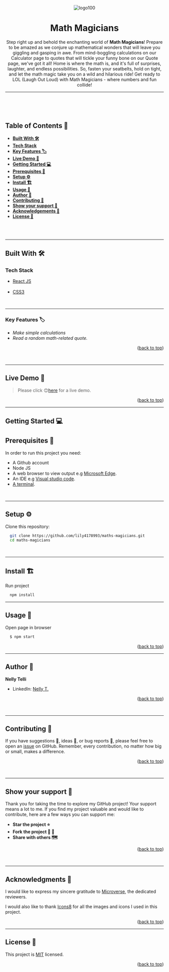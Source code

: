<a name="readme-top"></a>

<div align="center">
  
  ![logo100](https://github.com/lily4178993/maths-magicians/assets/101261047/d167deb3-6d60-4012-9ba4-b44056e061ea)
# **Math Magicians**

Step right up and behold the enchanting world of **Math Magicians**! Prepare to be amazed as we conjure up mathematical wonders that will leave you giggling and gasping in awe. From mind-boggling calculations on our Calculator page to quotes that will tickle your funny bone on our Quote page, we've got it all! Home is where the math is, and it's full of surprises, laughter, and endless possibilities. So, fasten your seatbelts, hold on tight, and let the math magic take you on a wild and hilarious ride! Get ready to LOL (Laugh Out Loud) with Math Magicians - where numbers and fun collide!

---

  <br/>
  <br/>
  <br/>
</div>

<!-- TABLE OF CONTENTS -->

## <b>Table of Contents 📗

- [Built With 🛠](#built-with)
- [Tech Stack](#tech-stack)
- [Key Features 🏷️](#key-features)
- [Live Demo 🚀](#live-demo)
- [Getting Started 💻](#getting-started)
- [Prerequisites 🧱](#prerequisites)
- [Setup ⚙️](#setup)
- [Install 🏗️](#install)
- [Usage 📂](#usage)
- [Author 👤](#author)
- [Contributing 🤝](#contributing)
- [Show your support 🌟](#support)
- [Acknowledgements 🙏](#acknowledgements)
- [License 📝](#license)
  </b><br><br><br><br>

---

<!-- BUILT WITH -->

## **Built With 🛠**<a name="built-with"></a><br>

### Tech Stack <a name="tech-stack"></a>

  <ul>
    <li><a href="https://reactnative.dev/">React JS</a></li><br>
    <li><a href="https://webpack.js.org">CSS3</a></li>
  </ul>

<br>

---

<!-- KEY FEATURES -->

### **Key Features 🏷️** <a name="key-features"></a>

- _Make simple calculations_
- _Read a random math-related quote._

<p align="right">(<a href="#readme-top">back to top</a>)</p>
<br>

---

<!-- LIVE DEMO -->

## Live Demo 🚀<a name="live-demo"></a>

> Please click 😊[here](https://github.com/lily4178993/maths-magicians) for a live demo.

<p align="right">(<a href="#readme-top">back to top</a>)</p>

---

<!-- GETTING STARTED -->

## Getting Started 💻<a name="getting-started"></a>

<!-- PREREQUISITIES -->

## **Prerequisites 🧱**<a name="prerequisites"></a>

In order to run this project you need:

- A Github account
- Node JS
- A web browser to view output e.g [Microsoft Edge](https://www.microsoft.com/en-us/edge).
- An IDE e.g [Visual studio code](https://code.visualstudio.com/).
- [A terminal](https://code.visualstudio.com/docs/terminal/basics).

<br>

---

<!-- SETUP -->

## **Setup ⚙️**<a name="setup"></a>

Clone this repository:<br>

```sh
  git clone https://github.com/lily4178993/maths-magicians.git
  cd maths-magicians

```

<br>

---

<!-- INSTALL -->

## **Install 🏗️**<a name="install"></a>

Run project

```sh
  npm install
```

---

<!-- USAGE -->

## **Usage 📂**<a name="usage"></a>

Open page in browser

```sh
  $ npm start
```

<p align="right">(<a href="#readme-top">back to top</a>)</p>

---

<!-- AUTHOR -->

## **Author 👤**<a name="author"></a>

**Nelly Telli**

- LinkedIn: [Nelly T.](https://www.linkedin.com/in/nelly-t-330414266/)

<p align="right">(<a href="#readme-top">back to top</a>)</p>

<br>

---

<!-- CONTRIBUTING -->

## **Contributing 🤝**<a name="contributing"></a>

If you have suggestions 📝, ideas 🤔, or bug reports 🐛, please feel free to open an [issue](https://github.com/lily4178993/maths-magicians/issues) on GitHub.
Remember, every contribution, no matter how big or small, makes a difference.

<p align="right">(<a href="#readme-top">back to top</a>)</p>

<br>

---

<!-- SUPPORT -->

## **Show your support 🌟**<a name="support"></a>

Thank you for taking the time to explore my GitHub project! Your support means a lot to me. If you find my project valuable and would like to contribute, here are a few ways you can support me:

- **Star the project ⭐️**
- **Fork the project 🍴 🎣**
- **Share with others 🗺️**

<p align="right">(<a href="#readme-top">back to top</a>)</p>

<br>

---

<!-- ACKNOWLEDGEMENTS -->

## **Acknowledgments 🙏**<a name="acknowledgements"></a>

I would like to express my sincere gratitude to [Microverse](https://github.com/microverseinc), the dedicated reviewers.

I would also like to thank <a target="_blank" href="https://icons8.com">Icons8</a> for all the images and icons I used in this project.

<p align="right">(<a href="#readme-top">back to top</a>)</p>

---

<!-- LICENCE -->

## <b>License 📝</b><a name="license"></a>

This project is [MIT](./LICENSE) licensed.

<p align="right">(<a href="#readme-top">back to top</a>)</p>
